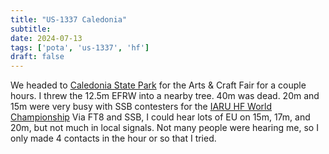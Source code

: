 ```yaml
---
title: "US-1337 Caledonia"
subtitle:
date: 2024-07-13
tags: ['pota', 'us-1337', 'hf']
draft: false
---
```


We headed to [Caledonia State Park](https://pota.app/#/park/US-1337)
for the Arts & Craft Fair for a couple hours.
I threw the 12.5m EFRW
into a nearby tree.
40m was dead.
20m and 15m were very busy
with SSB contesters
for the [IARU HF World Championship](https://www.arrl.org/iaru-hf-world-championship)
Via FT8 and SSB,
I could hear lots of EU on 15m, 17m, and 20m,
but not much in local signals.
Not many people were hearing me,
so I only made 4 contacts in the hour or so
that I tried.

<!--more-->
